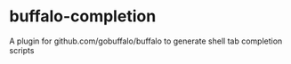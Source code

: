 # buffalo-completion
A plugin for github.com/gobuffalo/buffalo to generate shell tab completion scripts
